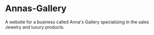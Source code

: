 # Annas-Gallery
A website for a business called Anna's Gallery specializing in the sales Jewelry and luxury products.
